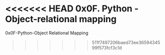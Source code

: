 <<<<<<< HEAD
0x0F. Python - Object-relational mapping
=======
0x0F-Python-Object Relational Mapping
>>>>>>> 511f7497206baed73ee3659434599f573fcf3c1d

